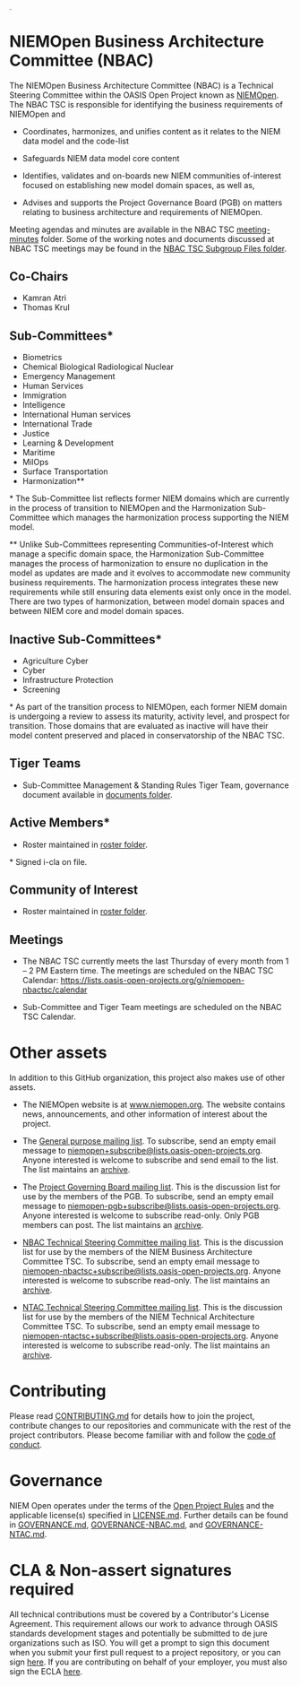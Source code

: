 [<img src="https://github.com/niemopen/oasis-open-project/raw/main/artwork/NIEM-NO-Logo-v5.png" alt="img" style="zoom:10%;" />](https://github.com/niemopen/oasis-open-project/blob/main/artwork/NIEM-NO-Logo-v5.png)

# NIEMOpen Business Architecture Committee (NBAC)

The NIEMOpen Business Architecture Committee (NBAC) is a Technical Steering Committee within the OASIS Open Project known as [NIEMOpen](https://github.com/niemopen/oasis-open-project). The NBAC TSC is responsible for identifying the business requirements of NIEMOpen and

- Coordinates, harmonizes, and unifies content as it relates to the NIEM data model and the code-list

- Safeguards NIEM data model core content

- Identifies, validates and on-boards new NIEM communities of-interest focused on establishing  new model domain spaces, as well as,

- Advises and supports the Project Governance Board (PGB) on matters relating to business architecture and requirements of NIEMOpen.

Meeting agendas and minutes are available in the NBAC TSC [meeting-minutes](https://github.com/niemopen/nbac-admin/tree/main/meeting-minutes) folder. Some of the working notes and documents discussed at NBAC TSC meetings may be found in the [NBAC TSC Subgroup Files folder](https://lists.oasis-open-projects.org/g/niemopen-nbactsc/files).

## Co-Chairs

  - Kamran Atri
  - Thomas Krul
  
## Sub-Committees*

  - Biometrics
  - Chemical Biological Radiological Nuclear
  - Emergency Management
  - Human Services
  - Immigration
  - Intelligence
  - International Human services
  - International Trade
  - Justice
  - Learning & Development
  - Maritime
  - MilOps
  - Surface Transportation
  - Harmonization**
  
\* The Sub-Committee list reflects former NIEM domains which are currently in the process of transition to NIEMOpen and the Harmonization Sub-Committee which manages the harmonization process supporting the NIEM model.

** Unlike Sub-Committees representing Communities-of-Interest which manage a specific domain space, the Harmonization Sub-Committee manages the process of harmonization to ensure no duplication in the model as updates are made and it evolves to accommodate new community business requirements. The harmonization process integrates these new requirements while still ensuring data elements exist only once in the model. There are two types of harmonization, between model domain spaces and between NIEM core and model domain spaces.

## Inactive Sub-Committees*

  - Agriculture Cyber
  - Cyber
  - Infrastructure Protection
  - Screening

\* As part of the transition process to NIEMOpen, each former NIEM domain is undergoing a review to assess its maturity, activity level, and prospect for transition. Those domains that are evaluated as inactive will have their model content preserved and placed in conservatorship of the NBAC TSC.

## Tiger Teams

  - Sub-Committee Management & Standing Rules Tiger Team, governance document available in [documents folder](/documents).
  
## Active Members*

  - Roster maintained in [roster folder](/roster).
  
\* Signed i-cla on file.

## Community of Interest

  - Roster maintained in [roster folder](/roster).
  
## Meetings

  - The NBAC TSC currently meets the last Thursday of every month from 1 – 2 PM Eastern time. The meetings are scheduled on the NBAC TSC Calendar: https://lists.oasis-open-projects.org/g/niemopen-nbactsc/calendar
  
  - Sub-Committee and Tiger Team meetings are scheduled on the NBAC TSC Calendar.

# Other assets

In addition to this GitHub organization, this project also makes use of other assets. 

- The NIEMOpen website is at www.niemopen.org. The website contains news, announcements, and other information of interest about the project. 

- The [General purpose mailing list](https://lists.oasis-open-projects.org/g/niemopen). To subscribe, send an empty email message to niemopen+subscribe@lists.oasis-open-projects.org. Anyone interested is welcome to subscribe and send email to the list. The list maintains an [archive](https://lists.oasis-open-projects.org/g/niemopen/messages).

- The [Project Governing Board mailing list](https://lists.oasis-open-projects.org/g/niemopen-pgb). This is the discussion list for use by the members of the PGB. To subscribe, send an empty email message to niemopen-pgb+subscribe@lists.oasis-open-projects.org. Anyone interested is welcome to subscribe read-only. Only PGB members can post. The list maintains an [archive](https://lists.oasis-open-projects.org/g/niemopen-pgb/messages).

- [NBAC Technical Steering Committee mailing list](https://lists.oasis-open-projects.org/g/niemopen-nbactsc). This is the discussion list for use by the members of the NIEM Business Architecture Committee TSC. To subscribe, send an empty email message to niemopen-nbactsc+subscribe@lists.oasis-open-projects.org. Anyone interested is welcome to subscribe read-only. The list maintains an [archive](https://lists.oasis-open-projects.org/g/niemopen-nbactsc/messages).

- [NTAC Technical Steering Committee mailing list](https://lists.oasis-open-projects.org/g/niemopen-ntactsc). This is the discussion list for use by the members of the NIEM Technical Architecture Committee TSC. To subscribe, send an empty email message to niemopen-ntactsc+subscribe@lists.oasis-open-projects.org. Anyone interested is welcome to subscribe read-only. The list maintains an [archive](https://lists.oasis-open-projects.org/g/niemopen-ntactsc/messages).

# Contributing

Please read [CONTRIBUTING.md](CONTRIBUTING.md) for details how to join the project, contribute changes to our repositories and communicate with the rest of the project contributors. Please become familiar with and follow the [code of conduct](CODE-OF-CONDUCT.md).

# Governance

NIEM Open operates under the terms of the [Open Project Rules](https://www.oasis-open.org/policies-guidelines/open-projects-process) and the applicable license(s) specified in [LICENSE.md](LICENSE.md). Further details can be found in [GOVERNANCE.md](GOVERNANCE.md), [GOVERNANCE-NBAC.md](GOVERNANCE-NBAC.md), and [GOVERNANCE-NTAC.md](GOVERNANCE-NTAC.md).

# CLA & Non-assert signatures required

All technical contributions must be covered by a Contributor's License Agreement. This requirement allows our work to advance through OASIS standards development stages and potentially be submitted to de jure organizations such as ISO. You will get a prompt to sign this document when you submit your first pull request to a project repository, or you can sign [here](https://www.oasis-open.org/open-projects/cla/oasis-open-projects-individual-contributor-license-agreement-i-cla/). If you are contributing on behalf of your employer, you must also sign the ECLA [here](https://www.oasis-open.org/open-projects/cla/entity-cla-20210630/).
